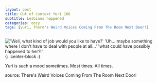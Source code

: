 ```yaml
---
layout: post
title: Out of Context Yuri 106
subtitle: Lesbians happened
categories: oocy
tags: [yuri, There's Weird Voices Coming From The Room Next Door!]
---
```



!['Well, what kind of job would you like to have?' 'Uh... maybe something where I don't have to deal with people at all...' 'what could have possibly happened to her?!'](https://imgur.com/wAFLmYQ.png){: .center-block :}

Yuri is such a mood sometimes. Most times. All times.

source: There's Weird Voices Coming From The Room Next Door!